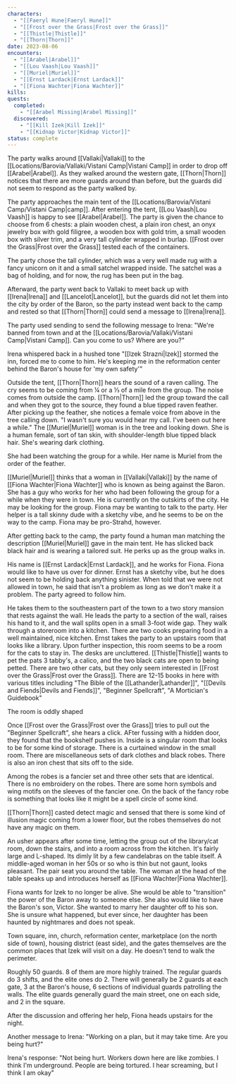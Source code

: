 ```yaml
---
characters:
  - "[[Faeryl Hune|Faeryl Hune]]"
  - "[[Frost over the Grass|Frost over the Grass]]"
  - "[[Thistle|Thistle]]"
  - "[[Thorn|Thorn]]"
date: 2023-08-06
encounters:
  - "[[Arabel|Arabel]]"
  - "[[Lou Vaash|Lou Vaash]]"
  - "[[Muriel|Muriel]]"
  - "[[Ernst Lardack|Ernst Lardack]]"
  - "[[Fiona Wachter|Fiona Wachter]]"
kills: 
quests:
  completed:
    - "[[Arabel Missing|Arabel Missing]]"
  discovered:
    - "[[Kill Izek|Kill Izek]]"
    - "[[Kidnap Victor|Kidnap Victor]]"
status: complete
---
```


The party walks around [[Vallaki|Vallaki]] to the [[Locations/Barovia/Vallaki/Vistani Camp|Vistani Camp]] in order to drop off [[Arabel|Arabel]]. As they walked around the western gate, [[Thorn|Thorn]] notices that there are more guards around than before, but the guards did not seem to respond as the party walked by.

The party approaches the main tent of the [[Locations/Barovia/Vistani Camp/Vistani Camp|camp]]. After entering the tent, [[Lou Vaash|Lou Vaash]] is happy to see [[Arabel|Arabel]]. The party is given the chance to choose from 6 chests: a plain wooden chest, a plain iron chest, an onyx jewelry box with gold filigree, a wooden box with gold trim, a small wooden box with silver trim, and a very tall cylinder wrapped in burlap. [[Frost over the Grass|Frost over the Grass]] tested each of the containers.

The party chose the tall cylinder, which was a very well made rug with a fancy unicorn on it and a small satchel wrapped inside. The satchel was a bag of holding, and for now, the rug has been put in the bag.

Afterward, the party went back to Vallaki to meet back up with [[Irena|Irena]] and [[Lancelot|Lancelot]], but the guards did not let them into the city by order of the Baron, so the party instead went back to the camp and rested so that [[Thorn|Thorn]] could send a message to [[Irena|Irena]].

The party used sending to send the following message to Irena: "We're banned from town and at the [[Locations/Barovia/Vallaki/Vistani Camp|Vistani Camp]]. Can you come to us? Where are you?"

Irena whispered back in a hushed tone "[[Izek Strazni|Izek]] stormed the inn, forced me to come to him. He's keeping me in the reformation center behind the Baron's house for 'my own safety'"

Outside the tent, [[Thorn|Thorn]] hears the sound of a raven calling. The cry seems to be coming from ¼ or a ⅓ of a mile from the group. The noise comes from outside the camp. [[Thorn|Thorn]] led the group toward the call and when they got to the source, they found a blue tipped raven feather. After picking up the feather, she notices a female voice from above in the tree calling down. "I wasn't sure you would hear my call. I've been out here a while." The [[Muriel|Muriel]] woman is in the tree and looking down. She is a human female, sort of tan skin, with shoulder-length blue tipped black hair. She's wearing dark clothing.

She had been watching the group for a while. Her name is Muriel from the order of the feather.

[[Muriel|Muriel]] thinks that a woman in [[Vallaki|Vallaki]] by the name of [[Fiona Wachter|Fiona Wachter]] who is known as being against the Baron. She has a guy who works for her who had been following the group for a while when they were in town. He is currently on the outskirts of the city. He may be looking for the group. Fiona may be wanting to talk to the party. Her helper is a tall skinny dude with a sketchy vibe, and he seems to be on the way to the camp. Fiona may be pro-Strahd, however.

After getting back to the camp, the party found a human man matching the description [[Muriel|Muriel]] gave in the main tent. He has slicked back black hair and is wearing a tailored suit. He perks up as the group walks in.

His name is [[Ernst Lardack|Ernst Lardack]], and he works for Fiona. Fiona would like to have us over for dinner. Ernst has a sketchy vibe, but he does not seem to be holding back anything sinister. When told that we were not allowed in town, he said that isn't a problem as long as we don't make it a problem. The party agreed to follow him.

He takes them to the southeastern part of the town to a two story mansion that rests against the wall. He leads the party to a section of the wall, raises his hand to it, and the wall splits open in a small 3-foot wide gap. They walk through a storeroom into a kitchen. There are two cooks preparing food in a well maintained, nice kitchen. Ernst takes the party to an upstairs room that looks like a library. Upon further inspection, this room seems to be a room for the cats to stay in. The desks are uncluttered. [[Thistle|Thistle]] wants to pet the pats 3 tabby's, a calico, and the two black cats are open to being petted. There are two other cats, but they only seem interested in [[Frost over the Grass|Frost over the Grass]]. There are 12-15 books in here with various titles including "The Bible of the [[Lathander|Lathander]]", "[[Devils and Fiends|Devils and Fiends]]", "Beginner Spellcraft", "A Mortician's Guidebook"

The room is oddly shaped

Once [[Frost over the Grass|Frost over the Grass]] tries to pull out the "Beginner Spellcraft", she hears a click. AFter fussing with a hidden door, they found that the bookshelf pushes in. Inside is a singular room that looks to be for some kind of storage. There is a curtained window in the small room. There are miscellaneous sets of dark clothes and black robes. There is also an iron chest that sits off to the side.

Among the robes is a fancier set and three other sets that are identical. There is no embroidery on the robes. There are some horn symbols and wing motifs on the sleeves of the fancier one. On the back of the fancy robe is something that looks like it might be a spell circle of some kind.

[[Thorn|Thorn]] casted detect magic and sensed that there is some kind of illusion magic coming from a lower floor, but the robes themselves do not have any magic on them.

An usher appears after some time, letting the group out of the library/cat room, down the stairs, and into a room across from the kitchen. It's fairly large and L-shaped. Its dimly lit by a few candelabras on the table itself. A middle-aged woman in her 50s or so who is thin but not gaunt, looks pleasant. The pair seat you around the table. The woman at the head of the table speaks up and introduces herself as [[Fiona Wachter|Fiona Wachter]].

Fiona wants for Izek to no longer be alive. She would be able to "transition" the power of the Baron away to someone else. She also would like to have the Baron's son, Victor. She wanted to marry her daughter off to his son. She is unsure what happened, but ever since, her daughter has been haunted by nightmares and does not speak.

Town square, inn, church, reformation center, marketplace (on the north side of town), housing district (east side), and the gates themselves are the common places that Izek will visit on a day. He doesn't tend to walk the perimeter.

Roughly 50 guards. 8 of them are more highly trained. The regular guards do 3 shifts, and the elite ones do 2. There will generally be 2 guards at each gate, 3 at the Baron's house, 6 sections of individual guards patrolling the walls. The elite guards generally guard the main street, one on each side, and 2 in the square.

After the discussion and offering her help, Fiona heads upstairs for the night.

Another message to Irena: "Working on a plan, but it may take time. Are you being hurt?"

Irena's response: "Not being hurt. Workers down here are like zombies. I think I'm underground. People are being tortured. I hear screaming, but I think I am okay"

